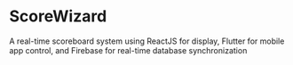# ScoreWizard
A real-time scoreboard system using ReactJS for display, Flutter for mobile app control, and Firebase for real-time database synchronization
